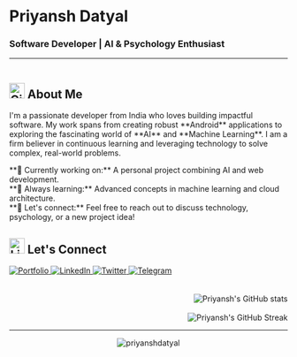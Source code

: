 # Priyansh Datyal
### Software Developer | AI & Psychology Enthusiast

---

<div style="display: flex; justify-content: space-between; align-items: flex-start; gap: 20px; flex-wrap: wrap;">
  
  <div style="flex: 1; min-width: 300px;">
    <h2><img src="https://cdn.jsdelivr.net/gh/devicons/devicon/icons/github/github-original.svg" alt="GitHub" width="28"> About Me</h2>
    <p>
      I'm a passionate developer from India who loves building impactful software. My work spans from creating robust **Android** applications to exploring the fascinating world of **AI** and **Machine Learning**. I am a firm believer in continuous learning and leveraging technology to solve complex, real-world problems.
    </p>
    <p>
      **🚀 Currently working on:** A personal project combining AI and web development. <br>
      **🌱 Always learning:** Advanced concepts in machine learning and cloud architecture. <br>
      **💬 Let's connect:** Feel free to reach out to discuss technology, psychology, or a new project idea!
    </p>
    <h2><img src="https://cdn.jsdelivr.net/gh/devicons/devicon/icons/linkedin/linkedin-original.svg" alt="LinkedIn" width="28"> Let's Connect</h2>
    <p>
      <a href="https://priyanshdatyal-me.web.app/" target="_blank">
        <img src="https://img.shields.io/badge/Portfolio-28A745?style=for-the-badge&logo=vercel&logoColor=white" alt="Portfolio" />
      </a>
      <a href="https://www.linkedin.com/in/priyansh-datyal-9a2448193/" target="_blank">
        <img src="https://img.shields.io/badge/LinkedIn-0077B5?style=for-the-badge&logo=linkedin&logoColor=white" alt="LinkedIn" />
      </a>
      <a href="https://twitter.com/priyanshdatyal" target="_blank">
        <img src="https://img.shields.io/badge/Twitter-1DA1F2?style=for-the-badge&logo=twitter&logoColor=white" alt="Twitter" />
      </a>
      <a href="https://telegram.me/Priyansh_Datyal" target="_blank">
        <img src="https://img.shields.io/badge/Telegram-2CA5E0?style=for-the-badge&logo=telegram&logoColor=white" alt="Telegram" />
      </a>
    </p>
  </div>

  <div style="flex: 1; text-align: right; min-width: 300px;">
    <img src="https://github-readme-stats.vercel.app/api?username=priyanshdatyal&show_icons=true&theme=default&include_all_commits=true&count_private=true" alt="Priyansh's GitHub stats" />
    <br/><br/>
    <img src="https://github-readme-streak-stats.herokuapp.com/?user=priyanshdatyal&theme=default" alt="Priyansh's GitHub Streak" />
  </div>

</div>

---

<p align="center">
  <img src="https://komarev.com/ghpvc/?username=priyanshdatyal&label=Profile%20Visits%20&color=000000&style=for-the-badge" alt="priyanshdatyal" />
</p>
